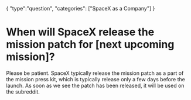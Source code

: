 {
    "type":"question",
    "categories": ["SpaceX as a Company"]
}

# When will SpaceX release the mission patch for [next upcoming mission]?

Please be patient. SpaceX typically release the mission patch as a part of the mission press kit, which is typically release only a few days before the launch. As soon as we see the patch has been released, it will be used on the subreddit.
